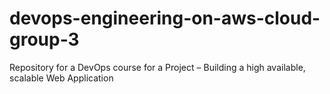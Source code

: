 # devops-engineering-on-aws-cloud-group-3
Repository for a DevOps course for a Project –  Building a high available, scalable Web Application 
